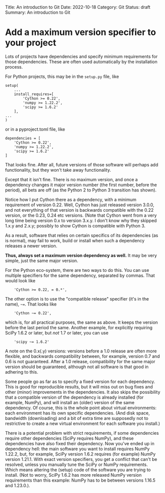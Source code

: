 Title: An introduction to Git
Date: 2022-10-18
Category: Git
Status: draft
Summary: An introduction to Git


# Add a maximum version specifier to your project

Lots of projects have dependencies and specify minimum requirements for those dependencies. These are often used automatically by the installation process.

For Python projects, this may be in the `setup.py` file, like
```
setup(
    ...
	install_requires=[
        'Cython >= 0.22',
        'numpy >= 1.22.2',
        'scipy >= 1.6.2'
	],
...
)
```
or in a pyproject.toml file, like
```
dependencies = [
    'Cython >= 0.22',
    'numpy >= 1.22.2',
    'scipy >= 1.6.2'
]
```

That looks fine. After all, future versions of those software will perhaps add functionality, but they won't take away functionality.

Except that it isn't fine. There is no maximum version, and once a dependency changes it major version number (the first number, before the period), all bets are off (as the Python 2 to Python 3 transition has shown).

Notice how I put Cython there as a dependency, with a minimum requirement of version 0.22. Well, Cython has just released version 3.0.0, and not everything of that version is backwards compatible with the 0.22 version, or the 0.23, 0.24 etc versions. (Note that Cython went from a very long time being version 0.x to version 3.x.y. I don't know why they skipped 1.x.y and 2.x.y; possibly to show Cython is compatible with Python 3.

As a result, software that relies on certain specifics of its dependencies (as is normal), may fail to work, build or install when such a dependency releases a newer version.

**Thus, always set a maximum version dependency as well.** It may be very simple, just the same major version.

For the Python eco-system, there are two ways to do this. You can use multiple specifiers for the same dependency, separated by commas. That would look like
```
    'Cython >= 0.22, = 0.*',
```
The other option is to use the "compatible release" specifier (it's in the name), `~=`. That looks like

```
    'Cython ~= 0.22',
```
which is, for all practical purposes, the same as above. It keeps the version before the last period the same. Another example, for explicitly requiring SciPy 1.6.2 or later, but *not* 1.7 or later, you can use
```
	'scipy ~= 1.6.2'
```

A note on the 0.x(.y) versions: versions before a 1.0 release are often more flexible, and backwards compatibility between, for example, version 0.7 and 0.6 is not guaranteed. After a 1.0 release, compatibility for the same major version should be guaranteed, although not all software is that good in adhering to this.


Some people go as far as to specify a fixed version for each dependency. This is good for reproducible results, but it will miss out on bug fixes and other (minor) improvements in the dependencies. It also skips the possibility that a compatible version of the dependency is already installed (for example, NumPy), and will install an (older) version of the same dependency. Of course, this is the whole point about virtual environments: each environment has its own specific dependencies. (And disk space, bandwidth (downloading) and a bit of extra time are supposedly not to restrictive to create a new virtual environment for each software you install.)

There is a potential problem with strict requirements, if some dependencies require other dependencies (SciPy requires NumPy), and these dependencies have also fixed their dependency. Now you've ended up in dependency hell: the main software you want to install requires NumPy 1.22.2, but, for example, SciPy version 1.6.2 requires (for example) NumPy version 1.21.1. With exact version specifiers, you get a conflict that can't be resolved, unless you manually tune the SciPy or NumPy requirements. Which means altering the (setup) code of the software you are trying to install. (Not to worry, SciPy 1.6.2 has more releaxed NumPy version requirements than this example: NumPy has to be between versions 1.16.5 and 1.23.0.).
